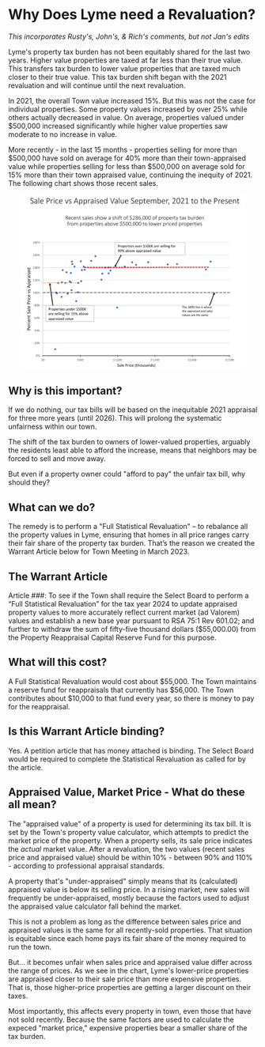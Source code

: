 # Why Does Lyme need a Revaluation?

_This incorporates Rusty's, John's, & Rich's comments, but not Jan's edits_

Lyme's property tax burden has not been equitably shared for the last two years.  Higher value properties are taxed at far less than their true value. This transfers tax burden to lower value properties that are taxed much closer to their true value. This tax burden shift began with the 2021 revaluation and will continue until the next revaluation.

In 2021, the overall Town value increased 15%. But this was not the case for individual properties. Some property values increased by over 25% while others actually decreased in value. On average, properties valued under \$500,000 increased significantly while higher value properties saw moderate to no increase in value.

More recently - in the last 15 months - properties selling for more than \$500,000 have sold on average for 40% more than their town-appraised value while properties selling for less than \$500,000 on average sold for 15% more than their town appraised value, continuing the inequity of 2021. The following chart shows those recent sales.

<img style="max-width:90%; margin-left:auto; margin-right:auto; display:block; height:auto" src="./images/Appraised-vs-Sales Price-v5.png" >

## Why is this important?

If we do nothing, our tax bills will be based on the inequitable 2021 appraisal for three more years (until 2026). This will prolong the systematic unfairness within our town.

The shift of the tax burden to owners of lower-valued properties, arguably the residents least able to afford the increase, means that neighbors may be forced to sell and move away.

But even if a property owner could "afford to pay" the unfair tax bill, why should they?

## What can we do?

The remedy is to perform a "Full Statistical Revaluation" – to rebalance all the property values in Lyme, ensuring that homes in all price ranges carry their fair share of the property tax burden. That’s the reason we created the Warrant Article below for Town Meeting in March 2023.

## The Warrant Article

Article ###: To see if the Town shall require the Select Board to perform a “Full Statistical Revaluation” for the tax year 2024 to update appraised property values to more accurately reflect current market (ad Valorem) values and establish a new base year pursuant to RSA 75:1 Rev 601.02; and further to withdraw the sum of fifty-five thousand dollars (\$55,000.00) from the Property Reappraisal Capital Reserve Fund for this purpose.

## What will this cost?

A Full Statistical Revaluation would cost about \$55,000. The Town maintains a reserve fund for reappraisals that currently has \$56,000. The Town contributes about \$10,000 to that fund every year, so there is money to pay for the reappraisal. 

## Is this Warrant Article binding?

Yes. A petition article that has money attached is binding. The Select Board would be required to complete the Statistical Revaluation as called for by the article.

## Appraised Value, Market Price - What do these all mean?

The "appraised value" of a property is used for determining its tax bill. It is set by the Town's property value calculator, which attempts to predict the market price of the property. When a property sells, its sale price indicates the _actual_ market value. After a revaluation, the two values (recent sales price and appraised value) should be within 10% - between 90% and 110% - according to professional appraisal standards. 

A property that's "under-appraised" simply means that its (calculated) appraised value is below its selling price. In a rising market, new sales will frequently be under-appraised, mostly because the factors used to adjust the appraised value calculator fall behind the market. 

This is not a problem as long as the difference between sales price and appraised values is the same for all recently-sold properties. That situation is equitable since each home pays its fair share of the money required to run the town. 

But... it becomes unfair when sales price and appraised value differ across the range of prices. As we see in the chart, Lyme's lower-price properties are appraised closer to their sale price than more expensive properties. That is, those higher-price properties are getting a larger discount on their taxes.

Most importantly, this affects every property in town, even those that have not sold recently. Because the same factors are used to calculate the expeced "market price," expensive properties bear a smaller share of the tax burden.

